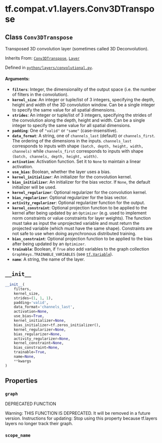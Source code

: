 <div itemscope itemtype="http://developers.google.com/ReferenceObject">
<meta itemprop="name" content="tf.compat.v1.layers.Conv3DTranspose" />
<meta itemprop="path" content="Stable" />
<meta itemprop="property" content="graph"/>
<meta itemprop="property" content="scope_name"/>
<meta itemprop="property" content="__init__"/>
</div>

# tf.compat.v1.layers.Conv3DTranspose

## Class `Conv3DTranspose`

Transposed 3D convolution layer (sometimes called 3D Deconvolution).

Inherits From: [`Conv3DTranspose`](../../../../tf/keras/layers/Conv3DTranspose.md), [`Layer`](../../../../tf/compat/v1/layers/Layer.md)



Defined in [`python/layers/convolutional.py`](/code/stable/tensorflow/python/layers/convolutional.py).

<!-- Placeholder for "Used in" -->


#### Arguments:


* <b>`filters`</b>: Integer, the dimensionality of the output space (i.e. the number
  of filters in the convolution).
* <b>`kernel_size`</b>: An integer or tuple/list of 3 integers, specifying the
  depth, height and width of the 3D convolution window.
  Can be a single integer to specify the same value for all spatial
  dimensions.
* <b>`strides`</b>: An integer or tuple/list of 3 integers, specifying the strides
  of the convolution along the depth, height and width.
  Can be a single integer to specify the same value for all spatial
  dimensions.
* <b>`padding`</b>: One of `"valid"` or `"same"` (case-insensitive).
* <b>`data_format`</b>: A string, one of `channels_last` (default) or `channels_first`.
  The ordering of the dimensions in the inputs.
  `channels_last` corresponds to inputs with shape
  `(batch, depth, height, width, channels)` while `channels_first`
  corresponds to inputs with shape
  `(batch, channels, depth, height, width)`.
* <b>`activation`</b>: Activation function. Set it to `None` to maintain a
  linear activation.
* <b>`use_bias`</b>: Boolean, whether the layer uses a bias.
* <b>`kernel_initializer`</b>: An initializer for the convolution kernel.
* <b>`bias_initializer`</b>: An initializer for the bias vector. If `None`, the default
  initializer will be used.
* <b>`kernel_regularizer`</b>: Optional regularizer for the convolution kernel.
* <b>`bias_regularizer`</b>: Optional regularizer for the bias vector.
* <b>`activity_regularizer`</b>: Optional regularizer function for the output.
* <b>`kernel_constraint`</b>: Optional projection function to be applied to the
    kernel after being updated by an `Optimizer` (e.g. used to implement
    norm constraints or value constraints for layer weights). The function
    must take as input the unprojected variable and must return the
    projected variable (which must have the same shape). Constraints are
    not safe to use when doing asynchronous distributed training.
* <b>`bias_constraint`</b>: Optional projection function to be applied to the
    bias after being updated by an `Optimizer`.
* <b>`trainable`</b>: Boolean, if `True` also add variables to the graph collection
  `GraphKeys.TRAINABLE_VARIABLES` (see <a href="../../../../tf/Variable.md"><code>tf.Variable</code></a>).
* <b>`name`</b>: A string, the name of the layer.

<h2 id="__init__"><code>__init__</code></h2>

``` python
__init__(
    filters,
    kernel_size,
    strides=(1, 1, 1),
    padding='valid',
    data_format='channels_last',
    activation=None,
    use_bias=True,
    kernel_initializer=None,
    bias_initializer=tf.zeros_initializer(),
    kernel_regularizer=None,
    bias_regularizer=None,
    activity_regularizer=None,
    kernel_constraint=None,
    bias_constraint=None,
    trainable=True,
    name=None,
    **kwargs
)
```






## Properties

<h3 id="graph"><code>graph</code></h3>

DEPRECATED FUNCTION

Warning: THIS FUNCTION IS DEPRECATED. It will be removed in a future version.
Instructions for updating:
Stop using this property because tf.layers layers no longer track their graph.

<h3 id="scope_name"><code>scope_name</code></h3>







